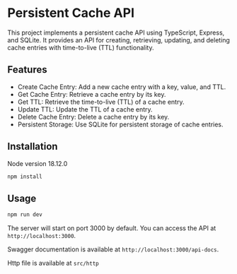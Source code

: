 # Persistent Cache API

This project implements a persistent cache API using TypeScript, Express, and SQLite. It provides an API for creating, retrieving, updating, and deleting cache entries with time-to-live (TTL) functionality.

## Features

- Create Cache Entry: Add a new cache entry with a key, value, and TTL.
- Get Cache Entry: Retrieve a cache entry by its key.
- Get TTL: Retrieve the time-to-live (TTL) of a cache entry.
- Update TTL: Update the TTL of a cache entry.
- Delete Cache Entry: Delete a cache entry by its key.
- Persistent Storage: Use SQLite for persistent storage of cache entries.

## Installation

Node version 18.12.0

```sh
npm install
```

## Usage

```sh
npm run dev
```

The server will start on port 3000 by default. You can access the API at `http://localhost:3000`.

Swagger documentation is available at `http://localhost:3000/api-docs`.

Http file is available at `src/http`
